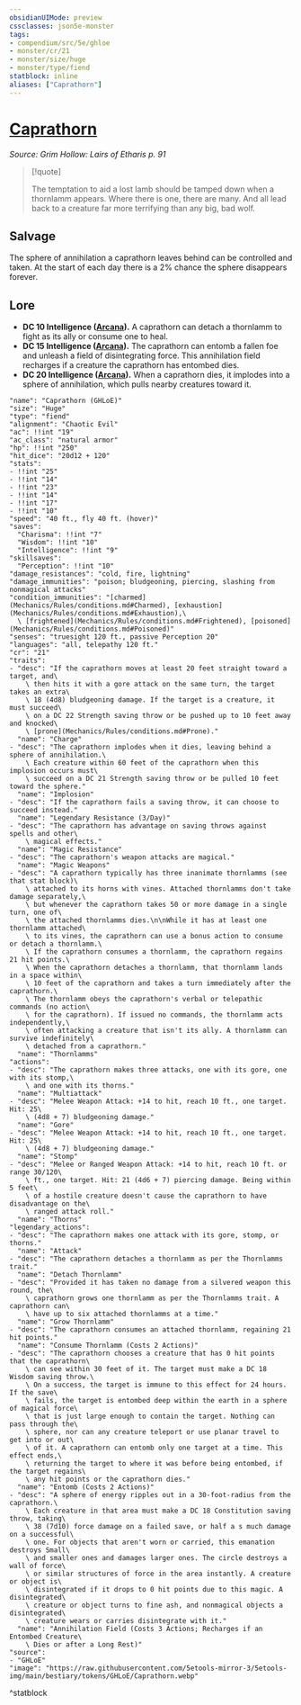 ```yaml
---
obsidianUIMode: preview
cssclasses: json5e-monster
tags:
- compendium/src/5e/ghloe
- monster/cr/21
- monster/size/huge
- monster/type/fiend
statblock: inline
aliases: ["Caprathorn"]
---
```

# [Caprathorn](Mechanics\bestiary\fiend/caprathorn-ghloe.md)
*Source: Grim Hollow: Lairs of Etharis p. 91*  

> [!quote]  
> 
> The temptation to aid a lost lamb should be tamped down when a thornlamm appears. Where there is one, there are many. And all lead back to a creature far more terrifying than any big, bad wolf.

## Salvage

The sphere of annihilation a caprathorn leaves behind can be controlled and taken. At the start of each day there is a 2% chance the sphere disappears forever.

## Lore

- **DC 10 Intelligence ([Arcana](Mechanics/Rules/skills.md#Arcana)).** A caprathorn can detach a thornlamm to fight as its ally or consume one to heal.  
- **DC 15 Intelligence ([Arcana](Mechanics/Rules/skills.md#Arcana)).** The caprathorn can entomb a fallen foe and unleash a field of disintegrating force. This annihilation field recharges if a creature the caprathorn has entombed dies.  
- **DC 20 Intelligence ([Arcana](Mechanics/Rules/skills.md#Arcana)).** When a caprathorn dies, it implodes into a sphere of annihilation, which pulls nearby creatures toward it.  

```statblock
"name": "Caprathorn (GHLoE)"
"size": "Huge"
"type": "fiend"
"alignment": "Chaotic Evil"
"ac": !!int "19"
"ac_class": "natural armor"
"hp": !!int "250"
"hit_dice": "20d12 + 120"
"stats":
- !!int "25"
- !!int "14"
- !!int "23"
- !!int "14"
- !!int "17"
- !!int "10"
"speed": "40 ft., fly 40 ft. (hover)"
"saves":
  "Charisma": !!int "7"
  "Wisdom": !!int "10"
  "Intelligence": !!int "9"
"skillsaves":
  "Perception": !!int "10"
"damage_resistances": "cold, fire, lightning"
"damage_immunities": "poison; bludgeoning, piercing, slashing from nonmagical attacks"
"condition_immunities": "[charmed](Mechanics/Rules/conditions.md#Charmed), [exhaustion](Mechanics/Rules/conditions.md#Exhaustion),\
  \ [frightened](Mechanics/Rules/conditions.md#Frightened), [poisoned](Mechanics/Rules/conditions.md#Poisoned)"
"senses": "truesight 120 ft., passive Perception 20"
"languages": "all, telepathy 120 ft."
"cr": "21"
"traits":
- "desc": "If the caprathorn moves at least 20 feet straight toward a target, and\
    \ then hits it with a gore attack on the same turn, the target takes an extra\
    \ 18 (4d8) bludgeoning damage. If the target is a creature, it must succeed\
    \ on a DC 22 Strength saving throw or be pushed up to 10 feet away and knocked\
    \ [prone](Mechanics/Rules/conditions.md#Prone)."
  "name": "Charge"
- "desc": "The caprathorn implodes when it dies, leaving behind a sphere of annihilation.\
    \ Each creature within 60 feet of the caprathorn when this implosion occurs must\
    \ succeed on a DC 21 Strength saving throw or be pulled 10 feet toward the sphere."
  "name": "Implosion"
- "desc": "If the caprathorn fails a saving throw, it can choose to succeed instead."
  "name": "Legendary Resistance (3/Day)"
- "desc": "The caprathorn has advantage on saving throws against spells and other\
    \ magical effects."
  "name": "Magic Resistance"
- "desc": "The caprathorn's weapon attacks are magical."
  "name": "Magic Weapons"
- "desc": "A caprathorn typically has three inanimate thornlamms (see that stat block)\
    \ attached to its horns with vines. Attached thornlamms don't take damage separately,\
    \ but whenever the caprathorn takes 50 or more damage in a single turn, one of\
    \ the attached thornlamms dies.\n\nWhile it has at least one thornlamm attached\
    \ to its vines, the caprathorn can use a bonus action to consume or detach a thornlamm.\
    \ If the caprathorn consumes a thornlamm, the caprathorn regains 21 hit points.\
    \ When the caprathorn detaches a thornlamm, that thornlamm lands in a space within\
    \ 10 feet of the caprathorn and takes a turn immediately after the caprathorn.\
    \ The thornlamm obeys the caprathorn's verbal or telepathic commands (no action\
    \ for the caprathorn). If issued no commands, the thornlamm acts independently,\
    \ often attacking a creature that isn't its ally. A thornlamm can survive indefinitely\
    \ detached from a caprathorn."
  "name": "Thornlamms"
"actions":
- "desc": "The caprathorn makes three attacks, one with its gore, one with its stomp,\
    \ and one with its thorns."
  "name": "Multiattack"
- "desc": "Melee Weapon Attack: +14 to hit, reach 10 ft., one target. Hit: 25\
    \ (4d8 + 7) bludgeoning damage."
  "name": "Gore"
- "desc": "Melee Weapon Attack: +14 to hit, reach 10 ft., one target. Hit: 25\
    \ (4d8 + 7) bludgeoning damage."
  "name": "Stomp"
- "desc": "Melee or Ranged Weapon Attack: +14 to hit, reach 10 ft. or range 30/120\
    \ ft., one target. Hit: 21 (4d6 + 7) piercing damage. Being within 5 feet\
    \ of a hostile creature doesn't cause the caprathorn to have disadvantage on the\
    \ ranged attack roll."
  "name": "Thorns"
"legendary_actions":
- "desc": "The caprathorn makes one attack with its gore, stomp, or thorns."
  "name": "Attack"
- "desc": "The caprathorn detaches a thornlamm as per the Thornlamms trait."
  "name": "Detach Thornlamm"
- "desc": "Provided it has taken no damage from a silvered weapon this round, the\
    \ caprathorn grows one thornlamm as per the Thornlamms trait. A caprathorn can\
    \ have up to six attached thornlamms at a time."
  "name": "Grow Thornlamm"
- "desc": "The caprathorn consumes an attached thornlamm, regaining 21 hit points."
  "name": "Consume Thornlamm (Costs 2 Actions)"
- "desc": "The caprathorn chooses a creature that has 0 hit points that the caprathorn\
    \ can see within 30 feet of it. The target must make a DC 18 Wisdom saving throw.\
    \ On a success, the target is immune to this effect for 24 hours. If the save\
    \ fails, the target is entombed deep within the earth in a sphere of magical force\
    \ that is just large enough to contain the target. Nothing can pass through the\
    \ sphere, nor can any creature teleport or use planar travel to get into or out\
    \ of it. A caprathorn can entomb only one target at a time. This effect ends,\
    \ returning the target to where it was before being entombed, if the target regains\
    \ any hit points or the caprathorn dies."
  "name": "Entomb (Costs 2 Actions)"
- "desc": "A sphere of energy ripples out in a 30-foot-radius from the caprathorn.\
    \ Each creature in that area must make a DC 18 Constitution saving throw, taking\
    \ 38 (7d10) force damage on a failed save, or half a s much damage on a successful\
    \ one. For objects that aren't worn or carried, this emanation destroys Small\
    \ and smaller ones and damages larger ones. The circle destroys a wall of force\
    \ or similar structures of force in the area instantly. A creature or object is\
    \ disintegrated if it drops to 0 hit points due to this magic. A disintegrated\
    \ creature or object turns to fine ash, and nonmagical objects a disintegrated\
    \ creature wears or carries disintegrate with it."
  "name": "Annihilation Field (Costs 3 Actions; Recharges if an Entombed Creature\
    \ Dies or after a Long Rest)"
"source":
- "GHLoE"
"image": "https://raw.githubusercontent.com/5etools-mirror-3/5etools-img/main/bestiary/tokens/GHLoE/Caprathorn.webp"
```
^statblock